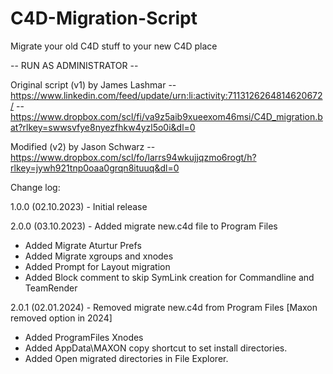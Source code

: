 # C4D-Migration-Script
Migrate your old C4D stuff to your new C4D place

-- RUN AS ADMINISTRATOR --

Original script (v1) by James Lashmar
-- https://www.linkedin.com/feed/update/urn:li:activity:7113126264814620672/
-- https://www.dropbox.com/scl/fi/va9z5aib9xueexom46msi/C4D_migration.bat?rlkey=swwsvfye8nyezfhkw4yzl5o0i&dl=0
 
Modified (v2) by Jason Schwarz
-- https://www.dropbox.com/scl/fo/larrs94wkujjqzmo6rogt/h?rlkey=jywh921tnp0oaa0grqn8ituuq&dl=0

Change log:

1.0.0 (02.10.2023) - Initial release

2.0.0 (03.10.2023) - Added migrate new.c4d file to Program Files
- Added Migrate Aturtur Prefs
- Added Migrate xgroups and xnodes
- Added Prompt for Layout migration
- Added Block comment to skip SymLink creation for Commandline and TeamRender

2.0.1 (02.01.2024) - Removed migrate new.c4d from Program Files [Maxon removed option in 2024]
- Added ProgramFiles Xnodes
- Added AppData\MAXON copy shortcut to set install directories.
- Added Open migrated directories in File Explorer.
